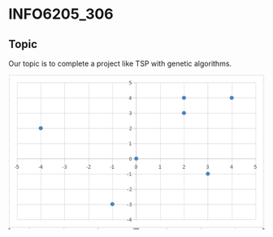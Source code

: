 # INFO6205_306
## Topic
Our topic is to complete a project like TSP with genetic algorithms.</br>

![](https://github.com/INFO6205/INFO6205_306/raw/master/1.png)
